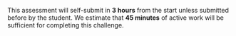 This assessment will self-submit in **3 hours** from the start unless submitted before by the student. We estimate that **45 minutes** of active work will be sufficient for completing this challenge.
